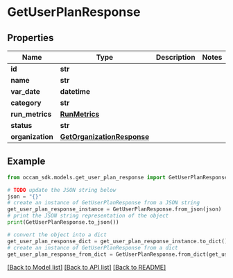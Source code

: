 # GetUserPlanResponse


## Properties

Name | Type | Description | Notes
------------ | ------------- | ------------- | -------------
**id** | **str** |  | 
**name** | **str** |  | 
**var_date** | **datetime** |  | 
**category** | **str** |  | 
**run_metrics** | [**RunMetrics**](RunMetrics.md) |  | 
**status** | **str** |  | 
**organization** | [**GetOrganizationResponse**](GetOrganizationResponse.md) |  | 

## Example

```python
from occam_sdk.models.get_user_plan_response import GetUserPlanResponse

# TODO update the JSON string below
json = "{}"
# create an instance of GetUserPlanResponse from a JSON string
get_user_plan_response_instance = GetUserPlanResponse.from_json(json)
# print the JSON string representation of the object
print(GetUserPlanResponse.to_json())

# convert the object into a dict
get_user_plan_response_dict = get_user_plan_response_instance.to_dict()
# create an instance of GetUserPlanResponse from a dict
get_user_plan_response_from_dict = GetUserPlanResponse.from_dict(get_user_plan_response_dict)
```
[[Back to Model list]](../README.md#documentation-for-models) [[Back to API list]](../README.md#documentation-for-api-endpoints) [[Back to README]](../README.md)


